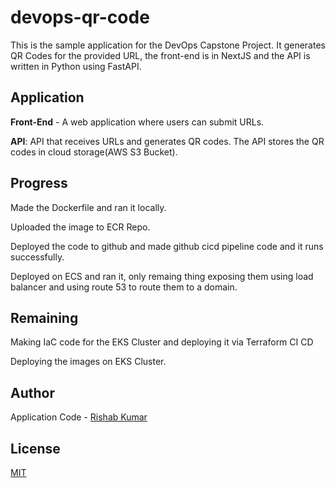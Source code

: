 # devops-qr-code

This is the sample application for the DevOps Capstone Project.
It generates QR Codes for the provided URL, the front-end is in NextJS and the API is written in Python using FastAPI.

## Application

**Front-End** - A web application where users can submit URLs.

**API**: API that receives URLs and generates QR codes. The API stores the QR codes in cloud storage(AWS S3 Bucket).


##  Progress

Made the Dockerfile and ran it locally.

Uploaded the image to ECR Repo.

Deployed the code to github and made github cicd pipeline code and it runs successfully.

Deployed on ECS and ran it, only remaing thing exposing them using load balancer and using route 53 to route them to a domain.

## Remaining

Making IaC code for the EKS Cluster and deploying it via Terraform CI CD

Deploying the images on EKS Cluster.

## Author

Application Code - [Rishab Kumar](https://github.com/rishabkumar7)

## License

[MIT](./LICENSE)
